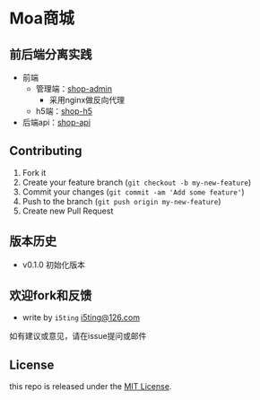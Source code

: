# Moa商城

## 前后端分离实践

- 前端
  - 管理端：[shop-admin](https://github.com/i5ting/shop-admin)
    - 采用nginx做反向代理
  - h5端：[shop-h5](https://github.com/i5ting/shop-h5)
- 后端api：[shop-api](https://github.com/i5ting/shop-api)

## Contributing

1. Fork it
2. Create your feature branch (`git checkout -b my-new-feature`)
3. Commit your changes (`git commit -am 'Add some feature'`)
4. Push to the branch (`git push origin my-new-feature`)
5. Create new Pull Request

## 版本历史

- v0.1.0 初始化版本

## 欢迎fork和反馈

- write by `i5ting` i5ting@126.com

如有建议或意见，请在issue提问或邮件

## License

this repo is released under the [MIT
License](http://www.opensource.org/licenses/MIT).
